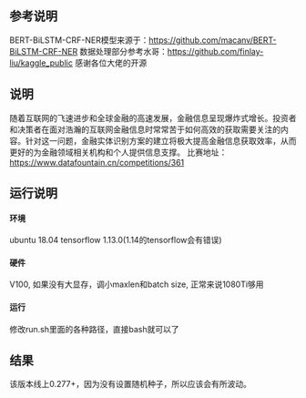 ## 参考说明
BERT-BiLSTM-CRF-NER模型来源于：https://github.com/macanv/BERT-BiLSTM-CRF-NER
数据处理部分参考水哥：https://github.com/finlay-liu/kaggle_public
感谢各位大佬的开源

## 说明
随着互联网的飞速进步和全球金融的高速发展，金融信息呈现爆炸式增长。投资者和决策者在面对浩瀚的互联网金融信息时常常苦于如何高效的获取需要关注的内容。针对这一问题，金融实体识别方案的建立将极大提高金融信息获取效率，从而更好的为金融领域相关机构和个人提供信息支撑。
比赛地址：https://www.datafountain.cn/competitions/361

## 运行说明
#### 环境
ubuntu 18.04
tensorflow 1.13.0(1.14的tensorflow会有错误)
#### 硬件
V100, 如果没有大显存，调小maxlen和batch size, 正常来说1080Ti够用
#### 运行
修改run.sh里面的各种路径，直接bash就可以了

## 结果
该版本线上0.277+，因为没有设置随机种子，所以应该会有所波动。